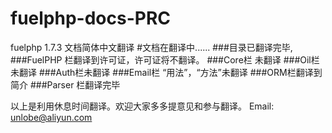 # fuelphp-docs-PRC
fuelphp 1.7.3 文档简体中文翻译
#文档在翻译中......
###目录已翻译完毕,
###FuelPHP 栏翻译到许可证，许可证将不翻译。
###Core栏 未翻译
###Oil栏未翻译
###Auth栏未翻译
###Email栏  “用法”，“方法”未翻译
###ORM栏翻译到简介
###Parser 栏翻译完毕

以上是利用休息时间翻译。欢迎大家多多提意见和参与翻译。
Email: unlobe@aliyun.com
